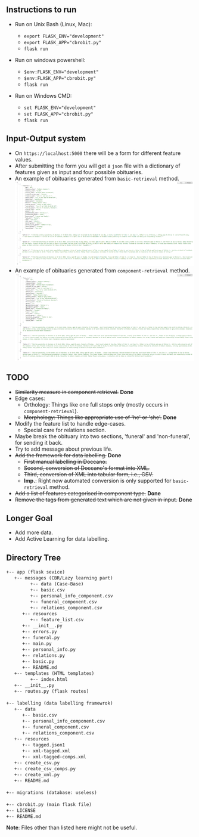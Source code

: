 ## Instructions to run
- Run on Unix Bash (Linux, Mac):
    - ```export FLASK_ENV="development"```
    - ```export FLASK_APP="cbrobit.py"```
    - ```flask run```

- Run on windows powershell:
    - ```$env:FLASK_ENV="development"```
    - ```$env:FLASK_APP="cbrobit.py"```
    - ```flask run```

- Run on Windows CMD:
    - ```set FLASK_ENV="development"```
    - ```set FLASK_APP="cbrobit.py"```
    - ```flask run```

## Input-Output system
- On `https://localhost:5000` there will be a form for different feature values.
- After submitting the form you will get a `json` file with a dictionary of features given as input and four possible obituaries.
- An example of obituaries generated from `basic-retrieval` method.
![Basic Retrieval](/labelling/resources/basic.png)
- An example of obituaries generated from `component-retrieval` method.
![Component Retrieval](/labelling/resources/comp.png)

## TODO
- ~~Similarity measure in component retrieval.~~ **Done**
- Edge cases:
   - Orthology: Things like one full stops only (mostly occurs in `component-retrieval`).
   - ~~Morphology: Things like appropriate use of 'he' or 'she'.~~ **Done**
- Modify the feature list to handle edge-cases.
   - Special care for relations section.
- Maybe break the obituary into two sections, 'funeral' and 'non-funeral', for sending it back.
- Try to add message about previous life.
- ~~Add the framework for data labelling.~~ **Done**
   - ~~First manual labelling in Doccano.~~
   - ~~Second, conversion of Doccano's format into XML.~~
   - ~~Third, conversion of XML into tabular form, i.e., CSV.~~
   - **Imp.**: Right now automated conversion is only supported for `basic-retrieval` method.
- ~~Add a list of features categorised in component type.~~ **Done**
- ~~Remove the tags from generated text which are not given in input.~~ **Done**

## Longer Goal
- Add more data.
- Add Active Learning for data labelling.

## Directory Tree
```
+-- app (flask sevice)
   +-- messages (CBR/Lazy learning part)
         +-- data (Case-Base)
         +-- basic.csv
         +-- personal_info_component.csv
         +-- funeral_component.csv
         +-- relations_component.csv
      +-- resources 
         +-- feature_list.csv 
      +-- __init__.py
      +-- errors.py
      +-- funeral.py
      +-- main.py
      +-- personal_info.py
      +-- relations.py
      +-- basic.py
      +-- README.md
   +-- templates (HTML templates)
         +-- index.html
   +-- __init__.py
   +-- routes.py (flask routes)

+-- labelling (data labelling framewrok)
   +-- data
      +-- basic.csv
      +-- personal_info_component.csv
      +-- funeral_component.csv
      +-- relations_component.csv
   +-- resources
      +-- tagged.json1
      +-- xml-tagged.xml
      +-- xml-tagged-comps.xml
   +-- create_csv.py
   +-- create_csv_comps.py
   +-- create_xml.py
   +-- README.md

+-- migrations (database: useless)

+-- cbrobit.py (main flask file)
+-- LICENSE
+-- README.md
```

**Note**: Files other than listed here might not be useful.

<!-- ```
|--- cbrservice
|   |--- app 
|       |--- messages 
|           |--- data 
|               |--- 101_funeral_component.csv 
|               |--- 101_personal_component.csv 
|               |--- 101_relations_component.csv 
|               |--- 101_single_component.csv 
|           |--- __init__.py
|           |--- funeral.py
|           |--- main.py
|           |--- personal_info.py
|           |--- relations.py
|           |--- single_comp.py
|       |--- templates 
|               |--- index.html
|       |--- __init__.py
|       |--- routes.py 
|   |--- cbrobit.py
|--- LICENSE
|--- README.md
``` -->
